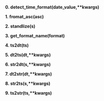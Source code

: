 __0. detect_time_format(date_value,**kwargs)__ <br>

__1. fromat_asc(asc)__ <br>

__2. standlize(s)__ <br>

__3. get_format_name(format)__ <br>

__4. ts2dt(ts)__ <br>

__5. dt2ts(dt,**kwargs)__ <br>

__6. str2dt(s,**kwargs)__ <br>

__7. dt2str(dt,**kwargs)__ <br>

__8. str2ts(s,**kwargs)__ <br>

__9. ts2str(ts,**kwargs)__ <br>
